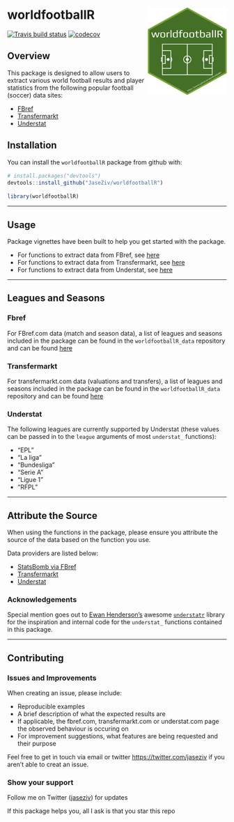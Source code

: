 
<!-- README.md is generated from README.Rmd. Please edit that file -->

# worldfootballR <img src="man/figures/logo.png" align="right" width="181" height="201"/>

<!-- badges: start -->

[![Travis build
status](https://travis-ci.org/JaseZiv/worldfootballR.svg?branch=main)](https://travis-ci.org/JaseZiv/worldfootballR)
[![codecov](https://codecov.io/gh/JaseZiv/worldfootballR/branch/main/graph/badge.svg?token=WGLU5J34VL)](https://codecov.io/gh/JaseZiv/worldfootballR)
<!-- badges: end -->

## Overview

This package is designed to allow users to extract various world
football results and player statistics from the following popular
football (soccer) data sites:

  - [FBref](https://fbref.com/en/)
  - [Transfermarkt](https://www.transfermarkt.com/)
  - [Understat](https://understat.com/)

## Installation

You can install the `worldfootballR` package from github with:

``` r
# install.packages("devtools")
devtools::install_github("JaseZiv/worldfootballR")
```

``` r
library(worldfootballR)
```

-----

## Usage

Package vignettes have been built to help you get started with the
package.

  - For functions to extract data from FBref, see
    [here](https://jaseziv.github.io/worldfootballR/articles/extract-fbref-data.html)
  - For functions to extract data from Transfermarkt, see
    [here](https://jaseziv.github.io/worldfootballR/articles/extract-transfermarkt-data.html)
  - For functions to extract data from Understat, see
    [here](https://jaseziv.github.io/worldfootballR/articles/extract-understat-data.html)

-----

## Leagues and Seasons

### Fbref

For FBref.com data (match and season data), a list of leagues and
seasons included in the package can be found in the
`worldfootballR_data` repository and can be found
[here](https://github.com/JaseZiv/worldfootballR_data/blob/master/raw-data/all_leages_and_cups/all_competitions.csv)

### Transfermarkt

For transfermarkt.com data (valuations and transfers), a list of leagues
and seasons included in the package can be found in the
`worldfootballR_data` repository and can be found
[here](https://github.com/JaseZiv/worldfootballR_data/blob/master/raw-data/transfermarkt_leagues/main_comp_seasons.csv)

### Understat

The following leagues are currently supported by Understat (these values
can be passed in to the `league` arguments of most `understat_`
functions):

  - “EPL”
  - “La liga”
  - “Bundesliga”
  - “Serie A”
  - “Ligue 1”
  - “RFPL”

-----

## Attribute the Source

When using the functions in the package, please ensure you attribute the
source of the data based on the function you use.

Data providers are listed below:

  - [StatsBomb via FBref](https://fbref.com/en/)
  - [Transfermarkt](https://www.transfermarkt.com/)
  - [Understat](https://understat.com/)

### Acknowledgements

Special mention goes out to [Ewan
Henderson’s](https://github.com/ewenme) awesome
[`understatr`](https://github.com/ewenme/understatr) library for the
inspiration and internal code for the `understat_` functions contained
in this package.

-----

## Contributing

### Issues and Improvements

When creating an issue, please include:

  - Reproducible examples
  - A brief description of what the expected results are
  - If applicable, the fbref.com, transfermarkt.com or understat.com
    page the observed behaviour is occuring on
  - For improvement suggestions, what features are being requested and
    their purpose

Feel free to get in touch via email or twitter
<https://twitter.com/jaseziv> if you aren’t able to creat an issue.

### Show your support

Follow me on Twitter ([jaseziv](https://twitter.com/jaseziv)) for
updates

If this package helps you, all I ask is that you star this repo
